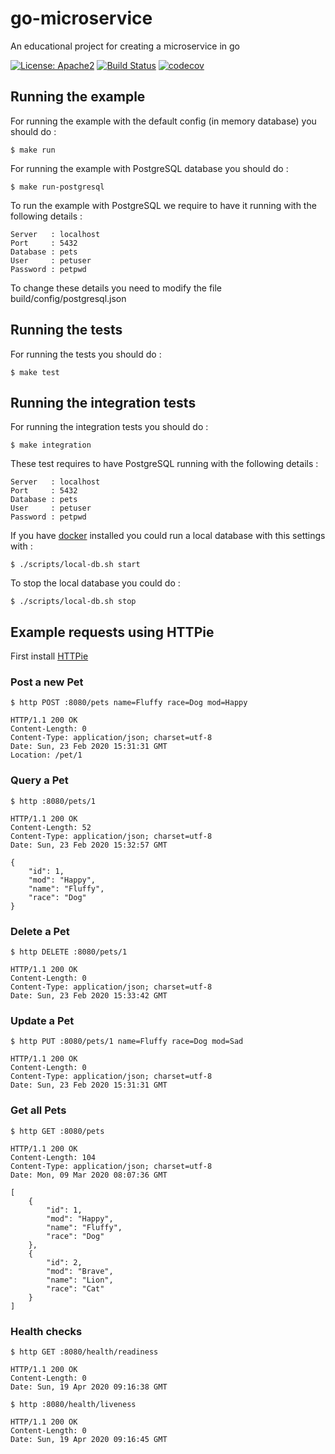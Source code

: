 # go-microservice
An educational project for creating a microservice in go

[![License: Apache2](https://img.shields.io/badge/license-Apache%202-blue.svg)](/LICENSE) [![Build Status](https://travis-ci.org/LearningByExample/go-microservice.svg?branch=master)](https://travis-ci.org/LearningByExample/go-microservice) [![codecov](https://codecov.io/gh/LearningByExample/go-microservice/branch/master/graph/badge.svg)](https://codecov.io/gh/LearningByExample/go-microservice)

## Running the example

For running the example with the default config (in memory database) you should do :

```shell script
$ make run
```

For running the example with PostgreSQL database you should do :

```shell script
$ make run-postgresql
```
To run the example with PostgreSQL we require to have it running with the following details :
```text
Server   : localhost
Port     : 5432
Database : pets
User     : petuser
Password : petpwd
```
To change these details you need to modify the file build/config/postgresql.json

## Running the tests

For running the tests you should do :

```shell script
$ make test
```

## Running the integration tests

For running the integration tests you should do :

```shell script
$ make integration
```

These test requires to have PostgreSQL running with the following details :
```text
Server   : localhost
Port     : 5432
Database : pets
User     : petuser
Password : petpwd
```

If you have [docker](https://www.docker.com/products/docker-desktop) installed you could run a local database with this settings with :

```shell script
$ ./scripts/local-db.sh start
```

To stop the local database you could do  :

```shell script
$ ./scripts/local-db.sh stop
```

## Example requests using HTTPie

First install [HTTPie](https://httpie.org/doc#installation)

### Post a new Pet

```shell script
$ http POST :8080/pets name=Fluffy race=Dog mod=Happy

HTTP/1.1 200 OK
Content-Length: 0
Content-Type: application/json; charset=utf-8
Date: Sun, 23 Feb 2020 15:31:31 GMT
Location: /pet/1
```

### Query a Pet

```shell script
$ http :8080/pets/1

HTTP/1.1 200 OK
Content-Length: 52
Content-Type: application/json; charset=utf-8
Date: Sun, 23 Feb 2020 15:32:57 GMT

{
    "id": 1,
    "mod": "Happy",
    "name": "Fluffy",
    "race": "Dog"
}
```

### Delete a Pet

```shell script
$ http DELETE :8080/pets/1

HTTP/1.1 200 OK
Content-Length: 0
Content-Type: application/json; charset=utf-8
Date: Sun, 23 Feb 2020 15:33:42 GMT
```

### Update a Pet

```shell script
$ http PUT :8080/pets/1 name=Fluffy race=Dog mod=Sad

HTTP/1.1 200 OK
Content-Length: 0
Content-Type: application/json; charset=utf-8
Date: Sun, 23 Feb 2020 15:31:31 GMT
```

### Get all Pets

```shell script
$ http GET :8080/pets

HTTP/1.1 200 OK
Content-Length: 104
Content-Type: application/json; charset=utf-8
Date: Mon, 09 Mar 2020 08:07:36 GMT

[
    {
        "id": 1,
        "mod": "Happy",
        "name": "Fluffy",
        "race": "Dog"
    },
    {
        "id": 2,
        "mod": "Brave",
        "name": "Lion",
        "race": "Cat"
    }
]
```

### Health checks
```shell script
$ http GET :8080/health/readiness

HTTP/1.1 200 OK
Content-Length: 0
Date: Sun, 19 Apr 2020 09:16:38 GMT

$ http :8080/health/liveness

HTTP/1.1 200 OK
Content-Length: 0
Date: Sun, 19 Apr 2020 09:16:45 GMT
```
